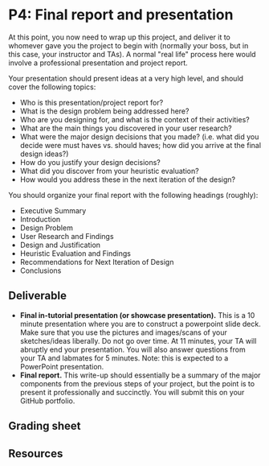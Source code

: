 # P4: Final report and presentation

At this point, you now need to wrap up this project, and deliver it to whomever gave you the project to begin with (normally your boss, but in this case, your instructor and TAs). A normal "real life" process here would involve a professional presentation and project report.

Your presentation should present ideas at a very high level, and should cover the following topics:
- Who is this presentation/project report for?
- What is the design problem being addressed here?
- Who are you designing for, and what is the context of their activities?
- What are the main things you discovered in your user research?
- What were the major design decisions that you made? (i.e. what did you decide were must haves vs. should haves; how did you arrive at the final design ideas?)
- How do you justify your design decisions?
- What did you discover from your heuristic evaluation?
- How would you address these in the next iteration of the design?

You should organize your final report with the following headings (roughly):
- Executive Summary
- Introduction
- Design Problem
- User Research and Findings
- Design and Justification
- Heuristic Evaluation and Findings
- Recommendations for Next Iteration of Design
- Conclusions

## Deliverable
- **Final in-tutorial presentation (or showcase presentation).** This is a 10 minute presentation where you are to construct a powerpoint slide deck. Make sure that you use the pictures and images/scans of your sketches/ideas liberally. Do not go over time. At 11 minutes, your TA will abruptly end your presentation. You will also answer questions from your TA and labmates for 5 minutes. Note: this is expected to a PowerPoint presentation.
- **Final report.** This write-up should essentially be a summary of the major components from the previous steps of your project, but the point is to present it professionally and succinctly. You will submit this on your GitHub portfolio.


## Grading sheet


## Resources
